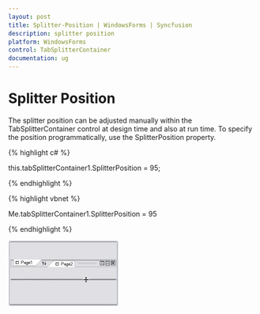 ```yaml
---
layout: post
title: Splitter-Position | WindowsForms | Syncfusion
description: splitter position
platform: WindowsForms
control: TabSplitterContainer 
documentation: ug
---
```


# Splitter Position

The splitter position can be adjusted manually within the TabSplitterContainer control at design time and also at run time. To specify the position programmatically, use the SplitterPosition property.

{% highlight c# %}



this.tabSplitterContainer1.SplitterPosition = 95;

{% endhighlight %}

{% highlight vbnet %}



Me.tabSplitterContainer1.SplitterPosition = 95

{% endhighlight %}

![](Splitter-Position_images/Splitter-Position_img1.jpeg)



